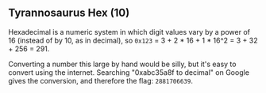 ## Tyrannosaurus Hex (10)

Hexadecimal is a numeric system in which digit values vary by a power of 16 (instead of by 10, as in decimal), so `0x123` = 3 + 2 * 16 + 1 * 16^2 = 3 + 32 + 256 = 291.

Converting a number this large by hand would be silly, but it's easy to convert using the internet.  Searching "0xabc35a8f to decimal" on Google gives the conversion, and therefore the flag: `2881706639`.
